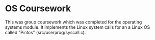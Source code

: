 # OS Coursework

This was group coursework which was completed for the operating systems module. It implements the Linux system calls for an a Linux OS called "Pintos" (src/userprog/syscall.c).